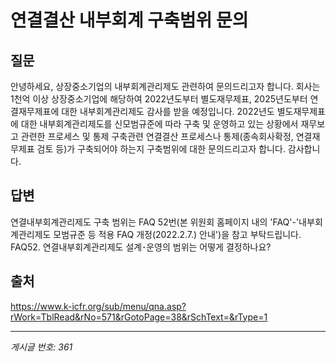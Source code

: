 # 연결결산 내부회계 구축범위 문의

## 질문
안녕하세요, 상장중소기업의 내부회계관리제도 관련하여 문의드리고자 합니다.
회사는 1천억 이상 상장중소기업에 해당하여 2022년도부터 별도재무제표, 2025년도부터 연결재무제표에 대한 내부회계관리제도 감사를
받을 예정입니다.
2022년도 별도재무제표에 대한 내부회계관리제도를 신모범규준에 따라 구축 및 운영하고 있는 상황에서
재무보고 관련한 프로세스 및 통제 구축관련
연결결산 프로세스나 통제(종속회사확정, 연결재무제표 검토 등)가 구축되어야 하는지 구축범위에 대한 문의드리고자 합니다.
감사합니다.

## 답변
연결내부회계관리제도 구축 범위는 FAQ 52번(본 위원회 홈페이지 내의 'FAQ'-'내부회계관리제도 모범규준 등 적용 FAQ 개정(2022.2.7.) 안내')을 참고 부탁드립니다.
FAQ52. 연결내부회계관리제도 설계･운영의 범위는 어떻게 결정하나요?

## 출처
https://www.k-icfr.org/sub/menu/qna.asp?rWork=TblRead&rNo=571&rGotoPage=38&rSchText=&rType=1

---
*게시글 번호: 361*
